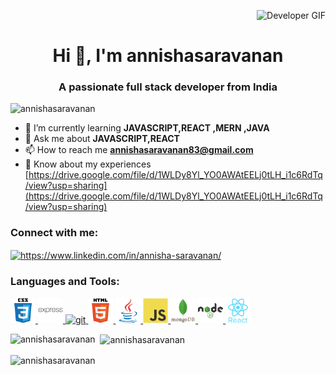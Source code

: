 <!-- Top-right image -->
<p align="right">
  <img src="![image](https://github.com/user-attachments/assets/15347df9-3931-4da7-9cc8-de9ecd93f6d4)
" alt="Developer GIF" width="120" height="120" />
</p>

<h1 align="center">Hi 👋, I'm annishasaravanan</h1> 
<h3 align="center">A passionate full stack developer from India</h3>  

<p align="left"> 
  <img src="https://komarev.com/ghpvc/?username=annishasaravanan&label=Profile%20views&color=0e75b6&style=flat" alt="annishasaravanan" /> 
</p>  

- 🌱 I’m currently learning **JAVASCRIPT,REACT ,MERN ,JAVA**  
- 💬 Ask me about **JAVASCRIPT,REACT**  
- 📫 How to reach me **annishasaravanan83@gmail.com**  
- 📄 Know about my experiences [https://drive.google.com/file/d/1WLDy8Yl_YO0AWAtEELj0tLH_i1c6RdTq/view?usp=sharing](https://drive.google.com/file/d/1WLDy8Yl_YO0AWAtEELj0tLH_i1c6RdTq/view?usp=sharing)  

<h3 align="left">Connect with me:</h3> 
<p align="left"> 
  <a href="https://linkedin.com/in/https://www.linkedin.com/in/annisha-saravanan/" target="blank">
    <img align="center" src="https://raw.githubusercontent.com/rahuldkjain/github-profile-readme-generator/master/src/images/icons/Social/linked-in-alt.svg" alt="https://www.linkedin.com/in/annisha-saravanan/" height="30" width="40" />
  </a> 
</p>  

<h3 align="left">Languages and Tools:</h3> 
<p align="left"> 
  <a href="https://www.w3schools.com/css/" target="_blank" rel="noreferrer"> 
    <img src="https://raw.githubusercontent.com/devicons/devicon/master/icons/css3/css3-original-wordmark.svg" alt="css3" width="40" height="40"/> 
  </a> 
  <a href="https://expressjs.com" target="_blank" rel="noreferrer"> 
    <img src="https://raw.githubusercontent.com/devicons/devicon/master/icons/express/express-original-wordmark.svg" alt="express" width="40" height="40"/> 
  </a> 
  <a href="https://git-scm.com/" target="_blank" rel="noreferrer"> 
    <img src="https://www.vectorlogo.zone/logos/git-scm/git-scm-icon.svg" alt="git" width="40" height="40"/> 
  </a> 
  <a href="https://www.w3.org/html/" target="_blank" rel="noreferrer"> 
    <img src="https://raw.githubusercontent.com/devicons/devicon/master/icons/html5/html5-original-wordmark.svg" alt="html5" width="40" height="40"/> 
  </a> 
  <a href="https://www.java.com" target="_blank" rel="noreferrer"> 
    <img src="https://raw.githubusercontent.com/devicons/devicon/master/icons/java/java-original.svg" alt="java" width="40" height="40"/> 
  </a> 
  <a href="https://developer.mozilla.org/en-US/docs/Web/JavaScript" target="_blank" rel="noreferrer"> 
    <img src="https://raw.githubusercontent.com/devicons/devicon/master/icons/javascript/javascript-original.svg" alt="javascript" width="40" height="40"/> 
  </a> 
  <a href="https://www.mongodb.com/" target="_blank" rel="noreferrer"> 
    <img src="https://raw.githubusercontent.com/devicons/devicon/master/icons/mongodb/mongodb-original-wordmark.svg" alt="mongodb" width="40" height="40"/> 
  </a> 
  <a href="https://nodejs.org" target="_blank" rel="noreferrer"> 
    <img src="https://raw.githubusercontent.com/devicons/devicon/master/icons/nodejs/nodejs-original-wordmark.svg" alt="nodejs" width="40" height="40"/> 
  </a> 
  <a href="https://reactjs.org/" target="_blank" rel="noreferrer"> 
    <img src="https://raw.githubusercontent.com/devicons/devicon/master/icons/react/react-original-wordmark.svg" alt="react" width="40" height="40"/> 
  </a> 
</p>  

<p>
  <img align="left" src="https://github-readme-stats.vercel.app/api/top-langs?username=annishasaravanan&show_icons=true&locale=en&layout=compact" alt="annishasaravanan" />
</p>  

<p>&nbsp;
  <img align="center" src="https://github-readme-stats.vercel.app/api?username=annishasaravanan&show_icons=true&locale=en" alt="annishasaravanan" />
</p>  

<p>
  <img align="center" src="https://github-readme-streak-stats.herokuapp.com/?user=annishasaravanan&" alt="annishasaravanan" />
</p>
